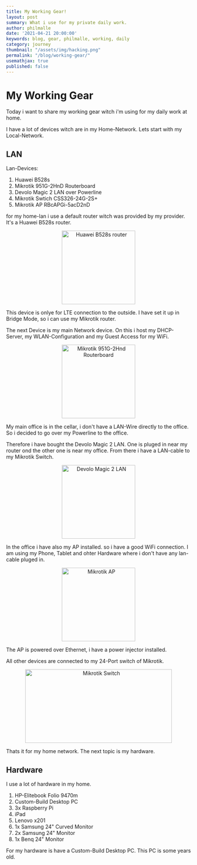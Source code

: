 ```yaml
---
title: My Working Gear!
layout: post
summary: What i use for my private daily work.
author: philmalle
date: '2021-04-21 20:00:00'
keywords: blog, gear, philmalle, working, daily
category: journey
thumbnail: "/assets/img/hacking.png"
permalink: "/blog/working-gear/"
usemathjax: true
published: false
---
```


# My Working Gear

Today i want to share my working gear witch i'm using for my daily work at home. 

I have a lot of devices witch are in my Home-Network. Lets start with my Local-Network.

## LAN

Lan-Devices:
1. Huawei B528s
2. Mikrotik 951G-2HnD Routerboard
3. Devolo Magic 2 LAN over Powerline
4. Mikrotik Swtich CSS326-24G-2S+
5. Mikrotik AP RBcAPGi-5acD2nD

for my home-lan i use a default router witch was provided by my provider. It's a Huawei B528s router. 
<center>
<img src="/assets/img/posts/HuaweiB528s.jpg" alt="Huawei B528s router" height="200" width="200"/>
</center>

This device is onlye for LTE connection to the outside. I have set it up in Bridge Mode, so i can use my Mikrotik router. 

The next Device is my main Network device. On this i host my DHCP-Server, my WLAN-Configuration and my Guest Access for my WiFi. 

<center>
<img src="/assets/img/posts/951G-2HnD.jpg" alt="Mikrotik 951G-2Hnd Routerboard" height="200" width="200"/>
</center>

My main office is in the cellar, i don't have a LAN-Wire directly to the office. So i decided to go over my Powerline to the office. 

Therefore i have bought the Devolo Magic 2 LAN. One is pluged in near my router ond the other one is near my office. From there i have a LAN-cable to my Mikrotik Switch. 

<center>
<img src="/assets/img/posts/Magic2LAN.jpg " alt="Devolo Magic 2 LAN" height="200" width="200"/>
</center>

In the office i have also my AP installed. so i have a good WiFi connection. 
I am using my Phone, Tablet and ohter Hardware where i don't have any lan-cable pluged in.

<center>
<img src="/assets/img/posts/RBcAPGi-5acD2nD.jpeg " alt="Mikrotik AP" height="200" width="200"/>
</center>

The AP is powered over Ethernet, i have a power injector installed. 

All other devices are connected to my 24-Port switch of Mikrotik. 

<center>
<img src="/assets/img/posts/CSS326-24G-2S+.jpg " alt="Mikrotik Switch" height="200" width="400"/>
</center>

Thats it for my home network. The next topic is my hardware. 

## Hardware
I use a lot of hardware in my home. 

1. HP-Elitebook Folio 9470m
2. Custom-Build Desktop PC
3. 3x Raspberry Pi
4. iPad
5. Lenovo x201 
6. 1x Samsung 24" Curved Monitor
7. 2x Samsung 24" Monitor
8. 1x Benq 24" Monitor


For my hardware is have a Custom-Build Desktop PC. This PC is some years old.